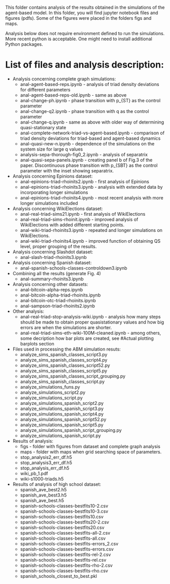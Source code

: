 This folder contains analysis of the results obtained in the simulations of the agent-based model. In this folder, you will find jupyter notebook files and figures (pdfs). Some of the figures were placed in the folders figs and maps.  

Analysis below does not require environment defined to run the simulations. More recent python is acceptable. One might need to install additional Python packages. 

# List of files and analysis description:

* Analysis concerning complete graph simulations:
	* anal-agent-based-reps.ipynb - analysis of triad density deviations for different parameters
	* anal-agent-based-reps-old.ipynb - same as above 
	* anal-change-ph.ipynb - phase transition with p_{ST} as the control parameter
	* anal-change-q2.ipynb - phase transition with q as the control parameter
	* anal-change-q.ipynb - same as above with older way of determining quasi-stationary state
	* anal-complete-network-triad-vs-agent-based.ipynb - comparison of triad density deviations for triad-based and agent-based dynamics
	* anal-quasi-new-n.ipynb - dependence of the simulations on the system size for large q values
	* analysis-sepa-thorough-fig0_2.ipynb - analysis of separatrix
	* anal-quasi-sepa-panels.ipynb - creating panel b of Fig.3 of the paper. Discontinuous phase transition with p_{SBT} as the control parameter with the inset showing separatrix.  
* Analysis concerning Epinions dataset:
	* anal-epinions-triad-rhoinits2.ipynb - first analysis of Epinions
	* anal-epinions-triad-rhoinits3.ipynb - analysis with extended data by incorporating longer simulations
	* anal-epinions-triad-rhoinits4.ipynb - most recent analysis with more longer simulations included
* Analysis concerning WikiElections dataset:
	* anal-real-triad-sims21.ipynb - first analysis of WikiElections
	* anal-real-triad-sims-rhoinit.ipynb - improved analysis of WikiElections with added different starting points. 
	* anal-wiki-triad-rhoinits3.ipynb - repeated and longer simulations on WikiElections.
	* anal-wiki-triad-rhoinits4.ipynb - improved function of obtaining QS level, proper grouping of the results.
* Analysis concerning Slashdot dataset:
	* anal-slash-triad-rhoinits3.ipynb
* Analysis concerning Spanish dataset:
	* anal-spanish-schools-classes-controldown3.ipynb
* Combining all the results (generate Fig. 4)
	* anal-summary-rhoinits3.ipynb
* Analysis concerning other datasets:
	* anal-bitcoin-alpha-reps.ipynb
	* anal-bitcoin-alpha-triad-rhoinits.ipynb
	* anal-bitcoin-otc-triad-rhoinits.ipynb
	* anal-sampson-triad-rhoinits2.ipynb
* Other analysis:
	* anal-real-triad-stop-analysis-wiki.ipynb - analysis how many steps should be made to obtain proper quasistationary values and how big errors are when the simulations are shorter. 
	* anal-real-triad-sims-eth-wiki-100M-cleaned.ipynb - among others, some decription how bar plots are created, see #Actual plotting barplots section
* Files used in processing the ABM simulation resuts:
	* analyze_sims_spanish_classes_script3.py
	* analyze_sims_spanish_classes_script4.py
	* analyze_sims_spanish_classes_script52.py
	* analyze_sims_spanish_classes_script5.py
	* analyze_sims_spanish_classes_script_grouping.py
	* analyze_sims_spanish_classes_script.py
	* analyze_simulations_funs.py
	* analyze_simulations_script2.py
	* analyze_simulations_script.py
	* analyze_simulations_spanish_script2.py
	* analyze_simulations_spanish_script3.py
	* analyze_simulations_spanish_script4.py
	* analyze_simulations_spanish_script52.py
	* analyze_simulations_spanish_script5.py
	* analyze_simulations_spanish_script_grouping.py
	* analyze_simulations_spanish_script.py
* Results of analysis:
	* figs - folder with figures from dataset and complete graph analysis
	* maps - folder with maps when grid searching space of parameters. 
	* stop_analysis2_err_df.h5
	* stop_analysis3_err_df.h5
	* stop_analysis_err_df.h5
	* wiki_pb_1.pdf
	* wiki-s1000-triads.h5
* Results of analysis of high school dataset:
	* spanish_ave_best2.h5
	* spanish_ave_best3.h5
	* spanish_ave_best.h5
	* spanish-schools-classes-bestfits10-2.csv
	* spanish-schools-classes-bestfits10-3.csv
	* spanish-schools-classes-bestfits10.csv
	* spanish-schools-classes-bestfits20-2.csv
	* spanish-schools-classes-bestfits20.csv
	* spanish-schools-classes-bestfits-all-2.csv
	* spanish-schools-classes-bestfits-all.csv
	* spanish-schools-classes-bestfits-errors_2.csv
	* spanish-schools-classes-bestfits-errors.csv
	* spanish-schools-classes-bestfits-rel-2.csv
	* spanish-schools-classes-bestfits-rel.csv
	* spanish-schools-classes-bestfits-rho-2.csv
	* spanish-schools-classes-bestfits-rho.csv
	* spanish_schools_closest_to_best.pkl

